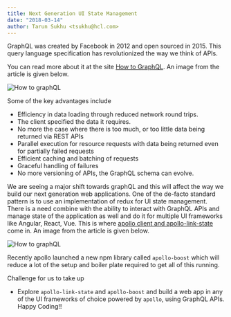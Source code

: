 ```yaml
---
title: Next Generation UI State Management 
date: "2018-03-14"
author: Tarun Sukhu <tsukhu@hcl.com>
---
```


GraphQL was created by Facebook in 2012 and open sourced in 2015. This query language specification has revolutionized the way we think of APIs. 

You can read more about it at the site [How to GraphQL](https://www.howtographql.com/basics/0-introduction/). An image from the article is given below.

![How to graphQL](https://imgur.com/cP2i8Da.png)

Some of the key advantages include

* Efficiency in data loading through reduced network round trips.
* The client specified the data it requires.
* No more the case where there is too much, or too little data being returned via REST APIs
* Parallel execution for resource requests with data being returned even for partially failed requests
* Efficient caching and batching of requests
* Graceful handling of failures
* No more versioning of APIs, the GraphQL schema can evolve.

We are seeing a major shift towards graphQL and this will affect the way we build our next generation web applications. One of the de-facto standard pattern is to use an implementation of redux for UI state management. There is a need combine with the ability to interact with GraphQL APIs and manage state of the application as well and do it for multiple UI frameworks like Angular, React, Vue.
This is where [apollo client and apollo-link-state](https://dev-blog.apollodata.com/the-future-of-state-management-dd410864cae2) come in. An image from the article is given below.

![How to graphQL](https://cdn-images-1.medium.com/max/1600/1*ZHTs1iOH247NQLEOxXzHFw.png)

Recently apollo launched a new npm library called `apollo-boost` which will reduce a lot of the setup and boiler plate required to get all of this running.

Challenge for us to take up

* Explore `apollo-link-state` and `apollo-boost` and build a web app in any of the UI frameworks of choice powered by `apollo`, using GraphQL APIs. Happy Coding!!